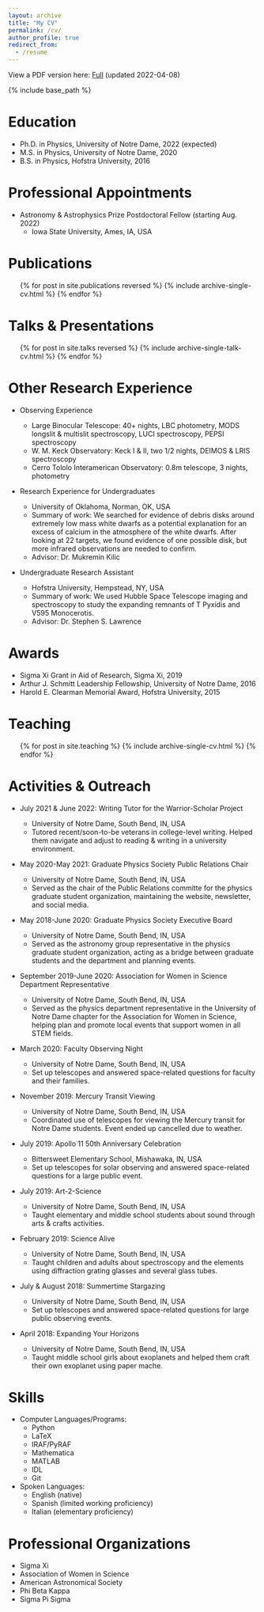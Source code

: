 ```yaml
---
layout: archive
title: "My CV"
permalink: /cv/
author_profile: true
redirect_from:
  - /resume
---
```


View a PDF version here: [Full](http://charlottemwood.com/files/fullCV.pdf) (updated 2022-04-08)

{% include base_path %}

Education
======
* Ph.D. in Physics, University of Notre Dame, 2022 (expected)
* M.S. in Physics, University of Notre Dame, 2020
* B.S. in Physics, Hofstra University, 2016

Professional Appointments
======
* Astronomy & Astrophysics Prize Postdoctoral Fellow (starting Aug. 2022)
  * Iowa State University, Ames, IA, USA

Publications
======
  <ul>{% for post in site.publications reversed %}
    {% include archive-single-cv.html %}
  {% endfor %}</ul>

Talks & Presentations
======
  <ul>{% for post in site.talks reversed %}
    {% include archive-single-talk-cv.html %}
  {% endfor %}</ul>

Other Research Experience
======
* Observing Experience
  * Large Binocular Telescope: 40+ nights, LBC photometry, MODS longslit & multislit spectroscopy, LUCI spectroscopy, PEPSI spectroscopy
  * W. M. Keck Observatory: Keck I & II, two 1/2 nights, DEIMOS & LRIS spectroscopy
  * Cerro Tololo Interamerican Observatory: 0.8m telescope, 3 nights, photometry

* Research Experience for Undergraduates
  * University of Oklahoma, Norman, OK, USA
  * Summary of work: We searched for evidence of debris disks around extremely low mass white dwarfs as a potential explanation for an excess of calcium in the atmosphere of the white dwarfs. After looking at 22 targets, we found evidence of one possible disk, but more infrared observations are needed to confirm.
  * Advisor: Dr. Mukremin Kilic

* Undergraduate Research Assistant
  * Hofstra University, Hempstead, NY, USA
  * Summary of work: We used Hubble Space Telescope imaging and spectroscopy to study the expanding remnants of T Pyxidis and V595 Monocerotis.
  * Advisor: Dr. Stephen S. Lawrence
  
Awards
======
* Sigma Xi Grant in Aid of Research, Sigma Xi, 2019
* Arthur J. Schmitt Leadership Fellowship, University of Notre Dame, 2016
* Harold E. Clearman Memorial Award, Hofstra University, 2015

Teaching
======
  <ul>{% for post in site.teaching %}
    {% include archive-single-cv.html %}
  {% endfor %}</ul>

Activities & Outreach
======
* July 2021 & June 2022: Writing Tutor for the Warrior-Scholar Project
  * University of Notre Dame, South Bend, IN, USA
  * Tutored recent/soon-to-be veterans in college-level writing. Helped them navigate and adjust to reading & writing in a university environment.

* May 2020-May 2021: Graduate Physics Society Public Relations Chair
  * University of Notre Dame, South Bend, IN, USA
  * Served as the chair of the Public Relations committe for the physics graduate student organization, maintaining the website, newsletter, and social media.

* May 2018-June 2020: Graduate Physics Society Executive Board
  * University of Notre Dame, South Bend, IN, USA
  * Served as the astronomy group representative in the physics graduate student organization, acting as a bridge between graduate students and the department and planning events.

* September 2019-June 2020: Association for Women in Science Department Representative
  * University of Notre Dame, South Bend, IN, USA
  * Served as the physics department representative in the University of Notre Dame chapter for the Association for Women in Science, helping plan and promote local events that support women in all STEM fields.

* March 2020: Faculty Observing Night
  * University of Notre Dame, South Bend, IN, USA
  * Set up telescopes and answered space-related questions for faculty and their families.

* November 2019: Mercury Transit Viewing
  * University of Notre Dame, South Bend, IN, USA
  * Coordinated use of telescopes for viewing the Mercury transit for Notre Dame students. Event ended up cancelled due to weather.

* July 2019: Apollo 11 50th Anniversary Celebration
  * Bittersweet Elementary School, Mishawaka, IN, USA
  * Set up telescopes for solar observing and answered space-related questions for a large public event.

* July 2019: Art-2-Science
  * University of Notre Dame, South Bend, IN, USA
  * Taught elementary and middle school students about sound through arts & crafts activities.

* February 2019: Science Alive
  * University of Notre Dame, South Bend, IN, USA
  * Taught children and adults about spectroscopy and the elements using diffraction grating glasses and several glass tubes.

* July & August 2018: Summertime Stargazing
  * University of Notre Dame, South Bend, IN, USA
  * Set up telescopes and answered space-related questions for large public observing events.

* April 2018: Expanding Your Horizons
  * University of Notre Dame, South Bend, IN, USA
  * Taught middle school girls about exoplanets and helped them craft their own exoplanet using paper mache.

Skills
======
* Computer Languages/Programs:
  * Python
  * LaTeX
  * IRAF/PyRAF
  * Mathematica
  * MATLAB
  * IDL
  * Git
* Spoken Languages:
  * English (native)
  * Spanish (limited working proficiency)
  * Italian (elementary proficiency)

Professional Organizations
======
* Sigma Xi
* Association of Women in Science
* American Astronomical Society
* Phi Beta Kappa
* Sigma Pi Sigma
